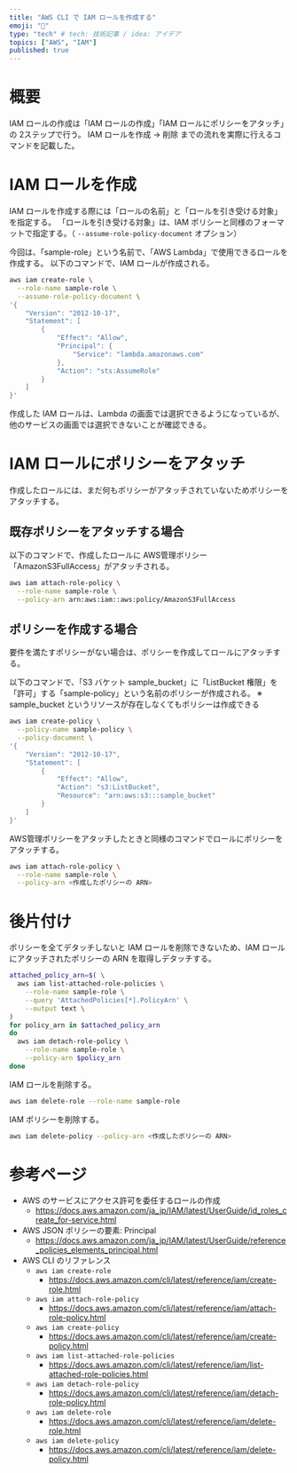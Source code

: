 ```yaml
---
title: "AWS CLI で IAM ロールを作成する"
emoji: "🔧"
type: "tech" # tech: 技術記事 / idea: アイデア
topics: ["AWS", "IAM"]
published: true
---
```


# 概要

IAM ロールの作成は「IAM ロールの作成」「IAM ロールにポリシーをアタッチ」の 2ステップで行う。
IAM ロールを作成 → 削除 までの流れを実際に行えるコマンドを記載した。

# IAM ロールを作成

IAM ロールを作成する際には「ロールの名前」と「ロールを引き受ける対象」を指定する。
「ロールを引き受ける対象」は、IAM ポリシーと同様のフォーマットで指定する。（ `--assume-role-policy-document` オプション）

今回は、「sample-role」という名前で、「AWS Lambda」で使用できるロールを作成する。
以下のコマンドで、IAM ロールが作成される。

```bash
aws iam create-role \
  --role-name sample-role \
  --assume-role-policy-document \
'{
    "Version": "2012-10-17",
    "Statement": [
        {
            "Effect": "Allow",
            "Principal": {
                "Service": "lambda.amazonaws.com"
            },
            "Action": "sts:AssumeRole"
        }
    ]
}'
```

作成した IAM ロールは、Lambda の画面では選択できるようになっているが、他のサービスの画面では選択できないことが確認できる。


# IAM ロールにポリシーをアタッチ

作成したロールには、まだ何もポリシーがアタッチされていないためポリシーをアタッチする。

## 既存ポリシーをアタッチする場合

以下のコマンドで、作成したロールに AWS管理ポリシー「AmazonS3FullAccess」がアタッチされる。

```bash
aws iam attach-role-policy \
  --role-name sample-role \
  --policy-arn arn:aws:iam::aws:policy/AmazonS3FullAccess
```


## ポリシーを作成する場合

要件を満たすポリシーがない場合は、ポリシーを作成してロールにアタッチする。

以下のコマンドで、「S3 バケット sample_bucket」に「ListBucket 権限」を「許可」する「sample-policy」という名前のポリシーが作成される。
※ sample_bucket というリソースが存在しなくてもポリシーは作成できる

```bash
aws iam create-policy \
  --policy-name sample-policy \
  --policy-document \
'{
    "Version": "2012-10-17",
    "Statement": [
        {
            "Effect": "Allow",
            "Action": "s3:ListBucket",
            "Resource": "arn:aws:s3:::sample_bucket"
        }
    ]
}'
```

AWS管理ポリシーをアタッチしたときと同様のコマンドでロールにポリシーをアタッチする。

```bash
aws iam attach-role-policy \
  --role-name sample-role \
  --policy-arn <作成したポリシーの ARN>
```

# 後片付け

ポリシーを全てデタッチしないと IAM ロールを削除できないため、IAM ロールにアタッチされたポリシーの ARN を取得しデタッチする。

```bash
attached_policy_arn=$( \
  aws iam list-attached-role-policies \
    --role-name sample-role \
    --query 'AttachedPolicies[*].PolicyArn' \
    --output text \
)
for policy_arn in $attached_policy_arn
do
  aws iam detach-role-policy \
    --role-name sample-role \
    --policy-arn $policy_arn
done
```

IAM ロールを削除する。

```bash
aws iam delete-role --role-name sample-role
```

IAM ポリシーを削除する。

```bash
aws iam delete-policy --policy-arn <作成したポリシーの ARN>
```

# 参考ページ

- AWS のサービスにアクセス許可を委任するロールの作成
    - https://docs.aws.amazon.com/ja_jp/IAM/latest/UserGuide/id_roles_create_for-service.html
- AWS JSON ポリシーの要素: Principal
    - https://docs.aws.amazon.com/ja_jp/IAM/latest/UserGuide/reference_policies_elements_principal.html
- AWS CLI のリファレンス
    - `aws iam create-role`
        - https://docs.aws.amazon.com/cli/latest/reference/iam/create-role.html
    - `aws iam attach-role-policy`
        - https://docs.aws.amazon.com/cli/latest/reference/iam/attach-role-policy.html
    - `aws iam create-policy`
        - https://docs.aws.amazon.com/cli/latest/reference/iam/create-policy.html
    - `aws iam list-attached-role-policies`
        - https://docs.aws.amazon.com/cli/latest/reference/iam/list-attached-role-policies.html
    - `aws iam detach-role-policy`
        - https://docs.aws.amazon.com/cli/latest/reference/iam/detach-role-policy.html
    - `aws iam delete-role`
        - https://docs.aws.amazon.com/cli/latest/reference/iam/delete-role.html
    - `aws iam delete-policy`
        - https://docs.aws.amazon.com/cli/latest/reference/iam/delete-policy.html
